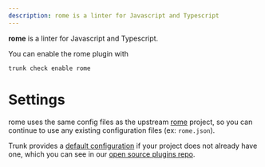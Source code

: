 ```yaml
---
description: rome is a linter for Javascript and Typescript
---
```


**rome** is a linter for Javascript and Typescript.

You can enable the rome plugin with

```shell
trunk check enable rome
```

# Settings

rome uses the same config files as the
upstream [rome](https://github.com/rome/tools#readme) project, so you can continue to use any
existing configuration files (ex: `rome.json`).
    

Trunk provides a [default configuration](https://github.com/trunk-io/plugins/tree/main/linters/rome) if your project does not already have one,
which you can see in our [open source plugins repo](https://github.com/trunk-io/plugins/tree/main).

